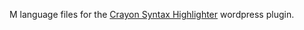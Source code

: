 M language files for the [Crayon Syntax Highlighter](https://wordpress.org/plugins/crayon-syntax-highlighter/) wordpress plugin.